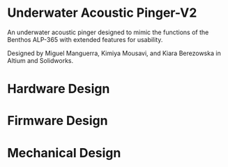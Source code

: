# Underwater Acoustic Pinger-V2

An underwater acoustic pinger designed to mimic the functions of the Benthos ALP-365 with extended features for usability.

Designed by Miguel Manguerra, Kimiya Mousavi, and Kiara Berezowska in Altium and Solidworks.

# Hardware Design

# Firmware Design

# Mechanical Design


